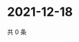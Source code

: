# 2021-12-18

共 0 条

<!-- BEGIN WEIBO -->
<!-- 最后更新时间 Sat Dec 18 2021 04:13:14 GMT+0800 (China Standard Time) -->

<!-- END WEIBO -->

